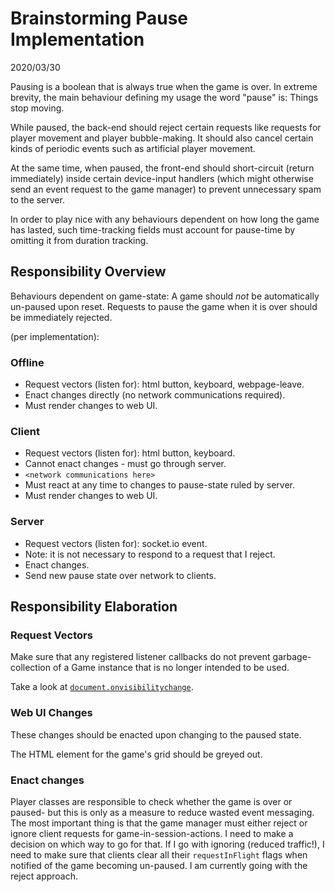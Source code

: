 
# Brainstorming Pause Implementation

2020/03/30

Pausing is a boolean that is always true when the game is over. In extreme brevity, the main behaviour defining my usage the word "pause" is: Things stop moving.

While paused, the back-end should reject certain requests like requests for player movement and player bubble-making. It should also cancel certain kinds of periodic events such as artificial player movement.

At the same time, when paused, the front-end should short-circuit (return immediately) inside certain device-input handlers (which might otherwise send an event request to the game manager) to prevent unnecessary spam to the server.

In order to play nice with any behaviours dependent on how long the game has lasted, such time-tracking fields must account for pause-time by omitting it from duration tracking.

## Responsibility Overview

Behaviours dependent on game-state: A game should _not_ be automatically un-paused upon reset. Requests to pause the game when it is over should be immediately rejected.

(per implementation):

### Offline

- Request vectors (listen for): html button, keyboard, webpage-leave.
- Enact changes directly (no network communications required).
- Must render changes to web UI.

### Client

- Request vectors (listen for): html button, keyboard.
- Cannot enact changes - must go through server.
- `<network communications here>`
- Must react at any time to changes to pause-state ruled by server.
- Must render changes to web UI.

### Server

- Request vectors (listen for): socket.io event.
- Note: it is not necessary to respond to a request that I reject.
- Enact changes.
- Send new pause state over network to clients.

## Responsibility Elaboration

### Request Vectors

Make sure that any registered listener callbacks do not prevent garbage-collection of a Game instance that is no longer intended to be used.

Take a look at [`document.onvisibilitychange`](https://developer.mozilla.org/en-US/docs/Web/API/Page_Visibility_API).

### Web UI Changes

These changes should be enacted upon changing to the paused state.

The HTML element for the game's grid should be greyed out.

### Enact changes

Player classes are responsible to check whether the game is over or paused- but this is only as a measure to reduce wasted event messaging. The most important thing is that the game manager must either reject or ignore client requests for game-in-session-actions. I need to make a decision on which way to go for that. If I go with ignoring (reduced traffic!), I need to make sure that clients clear all their `requestInFlight` flags when notified of the game becoming un-paused. I am currently going with the reject approach.
